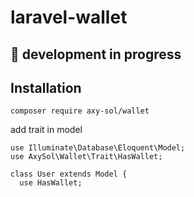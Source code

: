 # laravel-wallet
## 🚨 development in progress

## Installation 

```
composer require axy-sol/wallet
```

add trait in model

```
use Illuminate\Database\Eloquent\Model;
use AxySol\Wallet\Trait\HasWallet;

class User extends Model {
  use HasWallet;
```
